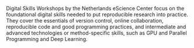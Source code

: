 Digital Skills Workshops by the Netherlands eScience Center focus on the
foundational digital skills needed to put reproducible research into practice.
They cover the essentials of version control, online collaboration, reproducible
code and good programming practices, and intermediate and advanced technologies
or method-specific skills, such as GPU and Parallel Programming and Deep
Learning.
